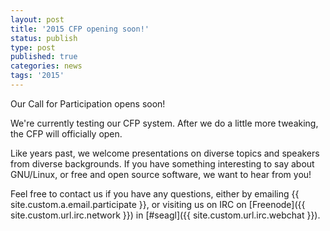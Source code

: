 ```yaml
---
layout: post
title: '2015 CFP opening soon!'
status: publish
type: post
published: true
categories: news
tags: '2015'
---
```


Our Call for Participation opens soon!

We're currently testing our CFP system. After we do a little more tweaking,
the CFP will officially open.

Like years past, we welcome presentations on diverse topics and speakers from
diverse backgrounds. If you have something interesting to say about GNU/Linux,
or free and open source software, we want to hear from you!

Feel free to contact us if you have any questions, either by
emailing {{ site.custom.a.email.participate }},
or visiting us on IRC on
[Freenode]({{ site.custom.url.irc.network }}) in
[#seagl]({{ site.custom.url.irc.webchat }}).
